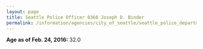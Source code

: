 ```yaml
---
layout: page
title: Seattle Police Officer 8360 Joseph D. Binder
permalink: /information/agencies/city_of_seattle/seattle_police_department/copbook/8360/
---
```


**Age as of Feb. 24, 2016:** 32.0

